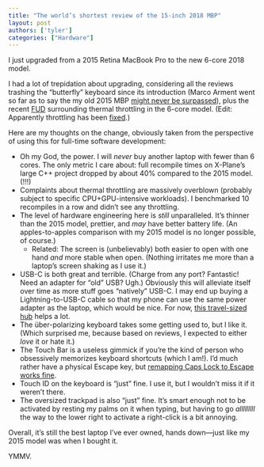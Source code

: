```yaml
---
title: "The world’s shortest review of the 15-inch 2018 MBP"
layout: post
authors: ['tyler']
categories: ["Hardware"]
---
```


I just upgraded from a 2015 Retina MacBook Pro to the new 6-core 2018 model.

I had a lot of trepidation about upgrading, considering all the reviews trashing the “butterfly” keyboard since its introduction (Marco Arment went so far as to say the my old 2015 MBP [might never be surpassed](https://marco.org/2017/11/14/best-laptop-ever)), plus the recent [FUD](https://www.google.com/url?sa=t&rct=j&q=&esrc=s&source=web&cd=15&cad=rja&uact=8&ved=2ahUKEwjnnL-V0bXcAhVl2oMKHX6TBl4QFjAOegQIBBAB&url=https%3A%2F%2Fwww.macrumors.com%2F2018%2F07%2F17%2Fcore-i9-chip-macbook-pro-throttling%2F&usg=AOvVaw0MuEMYcL6hq8ifY53gxy33) surrounding thermal throttling in the 6-core model. (Edit: Apparently throttling has been [fixed](https://www.macrumors.com/2018/07/24/2018-macbook-pro-throttling-bug-fix/).)

Here are my thoughts on the change, obviously taken from the perspective of using this for full-time software development:

*   Oh my God, the power. I will _never_ buy another laptop with fewer than 6 cores. The only metric I care about: full recompile times on X-Plane’s large C++ project dropped by about 40% compared to the 2015 model. (!!!)
*   Complaints about thermal throttling are massively overblown (probably subject to specific CPU+GPU-intensive workloads). I benchmarked 10 recompiles in a row and didn’t see any throttling.
*   The level of hardware engineering here is _still_ unparalleled. It’s thinner than the 2015 model, prettier, and _may_ have better battery life. (An apples-to-apples comparison with my 2015 model is no longer possible, of course.)
    *   Related: The screen is (unbelievably) both easier to open with one hand _and_ more stable when open. (Nothing irritates me more than a laptop’s screen shaking as I use it.)
*   USB-C is both great and terrible. (Charge from any port? Fantastic! Need an adapter for “old” USB? Ugh.) Obviously this will alleviate itself over time as more stuff goes “natively” USB-C. I may end up buying a Lightning-to-USB-C cable so that my phone can use the same power adapter as the laptop, which would be nice. For now, [this travel-sized hub](https://www.amazon.com/gp/product/B078JWXY1T/) helps a lot.
*   The über-polarizing keyboard takes some getting used to, but I like it. (Which surprised me, because based on reviews, I expected to either _love_ it or hate it.)
*   The Touch Bar is a useless gimmick if you’re the kind of person who obsessively memorizes keyboard shortcuts (which I am!). I’d much rather have a physical Escape key, but [remapping Caps Lock to Escape works fine](https://stackoverflow.com/questions/127591/using-caps-lock-as-esc-in-mac-os-x/40254864#40254864).
*   Touch ID on the keyboard is “just” fine. I use it, but I wouldn’t miss it if it weren’t there.
*   The oversized trackpad is also “just” fine. It’s smart enough not to be activated by resting my palms on it when typing, but having to go _alllllllll_ the way to the lower right to activate a right-click is a bit annoying.

Overall, it’s still the best laptop I’ve ever owned, hands down—just like my 2015 model was when I bought it.

YMMV.





